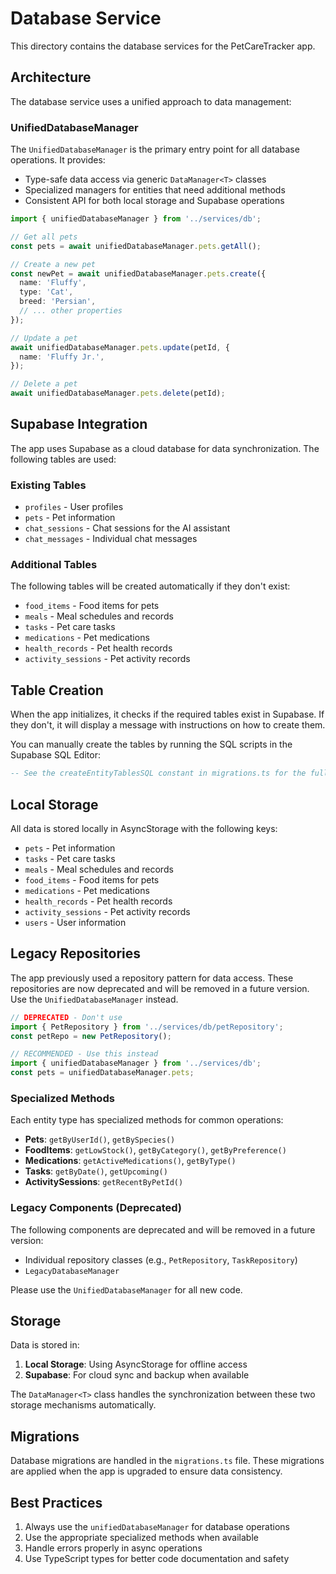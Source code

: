 # Database Service

This directory contains the database services for the PetCareTracker app.

## Architecture

The database service uses a unified approach to data management:

### UnifiedDatabaseManager

The `UnifiedDatabaseManager` is the primary entry point for all database operations. It provides:

- Type-safe data access via generic `DataManager<T>` classes
- Specialized managers for entities that need additional methods
- Consistent API for both local storage and Supabase operations

```typescript
import { unifiedDatabaseManager } from '../services/db';

// Get all pets
const pets = await unifiedDatabaseManager.pets.getAll();

// Create a new pet
const newPet = await unifiedDatabaseManager.pets.create({
  name: 'Fluffy',
  type: 'Cat',
  breed: 'Persian',
  // ... other properties
});

// Update a pet
await unifiedDatabaseManager.pets.update(petId, {
  name: 'Fluffy Jr.',
});

// Delete a pet
await unifiedDatabaseManager.pets.delete(petId);
```

## Supabase Integration

The app uses Supabase as a cloud database for data synchronization. The following tables are used:

### Existing Tables
- `profiles` - User profiles
- `pets` - Pet information
- `chat_sessions` - Chat sessions for the AI assistant
- `chat_messages` - Individual chat messages

### Additional Tables
The following tables will be created automatically if they don't exist:

- `food_items` - Food items for pets
- `meals` - Meal schedules and records
- `tasks` - Pet care tasks
- `medications` - Pet medications
- `health_records` - Pet health records
- `activity_sessions` - Pet activity records

## Table Creation

When the app initializes, it checks if the required tables exist in Supabase. If they don't, it will display a message with instructions on how to create them.

You can manually create the tables by running the SQL scripts in the Supabase SQL Editor:

```sql
-- See the createEntityTablesSQL constant in migrations.ts for the full SQL
```

## Local Storage

All data is stored locally in AsyncStorage with the following keys:

- `pets` - Pet information
- `tasks` - Pet care tasks
- `meals` - Meal schedules and records
- `food_items` - Food items for pets
- `medications` - Pet medications
- `health_records` - Pet health records
- `activity_sessions` - Pet activity records
- `users` - User information

## Legacy Repositories

The app previously used a repository pattern for data access. These repositories are now deprecated and will be removed in a future version. Use the `UnifiedDatabaseManager` instead.

```typescript
// DEPRECATED - Don't use
import { PetRepository } from '../services/db/petRepository';
const petRepo = new PetRepository();

// RECOMMENDED - Use this instead
import { unifiedDatabaseManager } from '../services/db';
const pets = unifiedDatabaseManager.pets;
```

### Specialized Methods

Each entity type has specialized methods for common operations:

- **Pets**: `getByUserId()`, `getBySpecies()`
- **FoodItems**: `getLowStock()`, `getByCategory()`, `getByPreference()`
- **Medications**: `getActiveMedications()`, `getByType()`
- **Tasks**: `getByDate()`, `getUpcoming()`
- **ActivitySessions**: `getRecentByPetId()`

### Legacy Components (Deprecated)

The following components are deprecated and will be removed in a future version:

- Individual repository classes (e.g., `PetRepository`, `TaskRepository`)
- `LegacyDatabaseManager`

Please use the `UnifiedDatabaseManager` for all new code.

## Storage

Data is stored in:

1. **Local Storage**: Using AsyncStorage for offline access
2. **Supabase**: For cloud sync and backup when available

The `DataManager<T>` class handles the synchronization between these two storage mechanisms automatically.

## Migrations

Database migrations are handled in the `migrations.ts` file. These migrations are applied when the app is upgraded to ensure data consistency.

## Best Practices

1. Always use the `unifiedDatabaseManager` for database operations
2. Use the appropriate specialized methods when available
3. Handle errors properly in async operations
4. Use TypeScript types for better code documentation and safety 